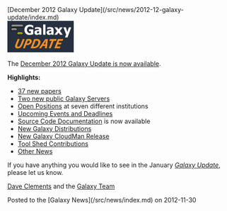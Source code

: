 <div class='newsItemHeader'>[December 2012 Galaxy Update](/src/news/2012-12-galaxy-update/index.md)</div>

<div class='right'><a href='/src/galaxy-updates/2012-12/index.md'><img src="/src/images/logos/GalaxyUpdate200.png" alt="December 2012 Galaxy Update" width=150 /></a></div>

The [December 2012 Galaxy Update is now available](/src/galaxy-updates/2012-12/index.md). 

**Highlights:**

* [37 new papers](/src/galaxy-updates/2012-12/index.md#new-papers)
* [Two new public Galaxy Servers](/src/galaxy-updates/2012-12/index.md#new-public-galaxy-servers)
* [Open Positions](/src/galaxy-updates/2012-12/index.md#whos-hiring) at seven different institutions
* [Upcoming Events and Deadlines](/src/galaxy-updates/2012-12/index.md#upcoming-events-and-deadlines)
* [Source Code Documentation](/src/galaxy-updates/2012-12/index.md#source-code-documentation) is now available
* [New Galaxy Distributions](/src/galaxy-updates/2012-12/index.md#new-galaxy-distributions)
* [New Galaxy CloudMan Release](/src/galaxy-updates/2012-12/index.md#new-galaxy-cloudman-release)
* [Tool Shed Contributions](/src/galaxy-updates/2012-12/index.md#toolshed-contributions)
* [Other News](/src/galaxy-updates/2012-12/index.md#other-news)

If you have anything you would like to see in the January *[Galaxy Update](/src/galaxy-updates/index.md)*, please let us know.

[Dave Clements](/src/people/dave-clements/index.md) and the [Galaxy Team](/src/galaxy-team/index.md)

<div class='newsItemFooter'>Posted to the [Galaxy News](/src/news/index.md) on 2012-11-30</div>

